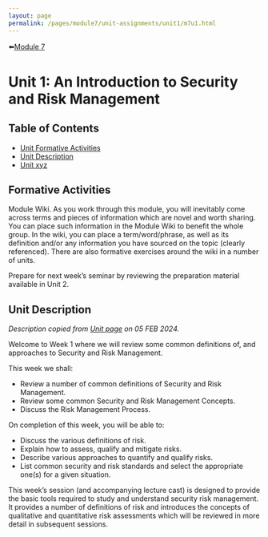 ```yaml
---
layout: page
permalink: /pages/module7/unit-assignments/unit1/m7u1.html
---
```


⬅️[Module 7](/pages/module7.html)

# Unit 1: An Introduction to Security and Risk Management

## Table of Contents

- [Unit Formative Activities](#formative-activities)
- [Unit Description](#unit-description)
- [Unit xyz]()

## Formative Activities

Module Wiki. As you work through this module, you will inevitably come across terms and pieces of information which are novel and worth sharing. You can place such information in the Module Wiki to benefit the whole group. In the wiki, you can place a term/word/phrase, as well as its definition and/or any information you have sourced on the topic (clearly referenced). There are also formative exercises around the wiki in a number of units.

Prepare for next week’s seminar by reviewing the preparation material available in Unit 2. 

## Unit Description

*Description copied from [Unit page](https://www.my-course.co.uk/course/view.php?id=11272&section=7) on 05 FEB 2024.*

Welcome to Week 1 where we will review some common definitions of, and approaches to Security and Risk Management.

This week we shall:
- Review a number of common definitions of Security and Risk Management.
- Review some common Security and Risk Management Concepts.
- Discuss the Risk Management Process.

On completion of this week, you will be able to:
- Discuss the various definitions of risk.
- Explain how to assess, qualify and mitigate risks.
- Describe various approaches to quantify and qualify risks.
- List common security and risk standards and select the appropriate one(s) for a given situation.

This week’s session (and accompanying lecture cast) is designed to provide the basic tools required to study and understand security risk management. It provides a number of definitions of risk and introduces the concepts of qualitative and quantitative risk assessments which will be reviewed in more detail in subsequent sessions.
